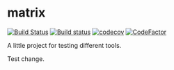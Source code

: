 # matrix
[![Build Status](https://travis-ci.org/monkeber/matrix.svg?branch=master)](https://travis-ci.org/monkeber/matrix)
[![Build status](https://ci.appveyor.com/api/projects/status/eawy0d6caq6k872d/branch/master?svg=true)](https://ci.appveyor.com/project/monkeber/matrix/branch/master)
[![codecov](https://codecov.io/gh/monkeber/matrix/branch/master/graph/badge.svg)](https://codecov.io/gh/monkeber/matrix)
[![CodeFactor](https://www.codefactor.io/repository/github/monkeber/matrix/badge/master)](https://www.codefactor.io/repository/github/monkeber/matrix/overview/master)

A little project for testing different tools.

Test change.
